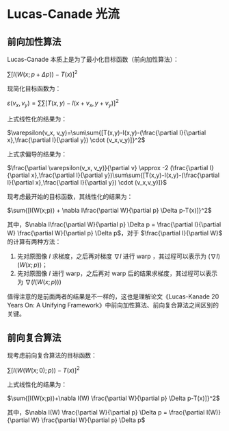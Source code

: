 # Lucas-Canade 光流

## 前向加性算法

Lucas-Canade 本质上是为了最小化目标函数（前向加性算法）：

$\sum{[I(W(x;p+\Delta p))-T(x)]}^2$

现简化目标函数为：

$\varepsilon(v_x, v_y)=\sum\sum{[T(x,y)-I(x+v_x,y+v_y)]}^2$

上式线性化的结果为：

$\varepsilon(v_x, v_y)=\sum\sum{[T(x,y)-I(x,y)-(\frac{\partial I}{\partial x},\frac{\partial I}{\partial y}) \cdot (v_x,v_y)]}^2$

上式求偏导的结果为：

$\frac{\partial \varepsilon(v_x, v_y)}{\partial v} \approx -2 (\frac{\partial I}{\partial x},\frac{\partial I}{\partial y})\sum\sum{[T(x,y)-I(x,y)-(\frac{\partial I}{\partial x},\frac{\partial I}{\partial y}) \cdot (v_x,v_y)]}$

现考虑最开始的目标函数，其线性化的结果为：

$\sum{[I(W(x;p)) + \nabla I\frac{\partial W}{\partial p} \Delta p-T(x)]}^2$

其中，$\nabla I\frac{\partial W}{\partial p} \Delta p = \frac{\partial I}{\partial W} \frac{\partial W}{\partial p} \Delta p$，对于 $\frac{\partial I}{\partial W}$ 的计算有两种方法：

1. 先对原图像 $I$ 求梯度，之后再对梯度 $\nabla I$ 进行 warp ，其过程可以表示为 $(\nabla I)(W(x;p))$；
2. 先对原图像 $I$ 进行 warp，之后再对 warp 后的结果求梯度，其过程可以表示为 $\nabla(I(W(x;p)))$

值得注意的是前面两者的结果是不一样的，这也是理解论文《Lucas-Kanade 20 Years On: A Unifying Framework》中前向加性算法、前向复合算法之间区别的关键。

## 前向复合算法

现考虑前向复合算法的目标函数：

$\sum{[I(W(W(x;0);p))-T(x)]}^2$

上式线性化的结果为：

$\sum{[I(W(x;p))+\nabla I(W) \frac{\partial W}{\partial p} \Delta p-T(x)]}^2$

其中，$\nabla I(W) \frac{\partial W}{\partial p} \Delta p = \frac{\partial I(W)}{\partial W} \frac{\partial W}{\partial p} \Delta p$
